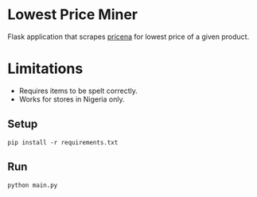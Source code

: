 # Lowest Price Miner

Flask application that scrapes [pricena](https://ng.pricena.com/en) for lowest price of a given product. 

# Limitations

- Requires items to be spelt correctly.
- Works for stores in Nigeria only.

## Setup
    pip install -r requirements.txt

## Run
    python main.py

